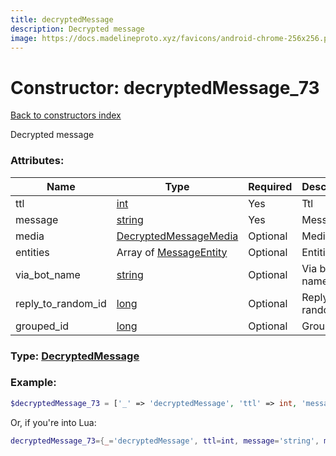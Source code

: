 ```yaml
---
title: decryptedMessage
description: Decrypted message
image: https://docs.madelineproto.xyz/favicons/android-chrome-256x256.png
---
```

# Constructor: decryptedMessage\_73  
[Back to constructors index](index.md)



Decrypted message

### Attributes:

| Name     |    Type       | Required | Description |
|----------|---------------|----------|-------------|
|ttl|[int](../types/int.md) | Yes|Ttl|
|message|[string](../types/string.md) | Yes|Message|
|media|[DecryptedMessageMedia](../types/DecryptedMessageMedia.md) | Optional|Media|
|entities|Array of [MessageEntity](../types/MessageEntity.md) | Optional|Entities|
|via\_bot\_name|[string](../types/string.md) | Optional|Via bot name|
|reply\_to\_random\_id|[long](../types/long.md) | Optional|Reply to random ID|
|grouped\_id|[long](../types/long.md) | Optional|Grouped ID|



### Type: [DecryptedMessage](../types/DecryptedMessage.md)


### Example:

```php
$decryptedMessage_73 = ['_' => 'decryptedMessage', 'ttl' => int, 'message' => 'string', 'media' => DecryptedMessageMedia, 'entities' => [MessageEntity, MessageEntity], 'via_bot_name' => 'string', 'reply_to_random_id' => long, 'grouped_id' => long];
```  


Or, if you're into Lua:

```lua
decryptedMessage_73={_='decryptedMessage', ttl=int, message='string', media=DecryptedMessageMedia, entities={MessageEntity}, via_bot_name='string', reply_to_random_id=long, grouped_id=long}

```


